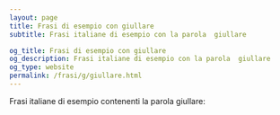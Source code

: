 ```yaml
---
layout: page
title: Frasi di esempio con giullare 
subtitle: Frasi italiane di esempio con la parola  giullare

og_title: Frasi di esempio con giullare 
og_description: Frasi italiane di esempio con la parola  giullare
og_type: website
permalink: /frasi/g/giullare.html
---
```


Frasi italiane di esempio contenenti la parola giullare:


